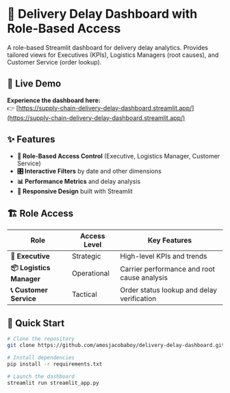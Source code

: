# 🚚 Delivery Delay Dashboard with Role-Based Access

A role-based Streamlit dashboard for delivery delay analytics. Provides tailored views for Executives (KPIs), Logistics Managers (root causes), and Customer Service (order lookup).

## 🚀 Live Demo
**Experience the dashboard here:**  
👉 [https://supply-chain-delivery-delay-dashboard.streamlit.app/](https://supply-chain-delivery-delay-dashboard.streamlit.app/)

## ✨ Features
- **🔐 Role-Based Access Control** (Executive, Logistics Manager, Customer Service)
- **🎛️ Interactive Filters** by date and other dimensions
- **📊 Performance Metrics** and delay analysis
- **📱 Responsive Design** built with Streamlit

## 🏗️ Role Access
| Role | Access Level | Key Features |
|------|-------------|--------------|
| **👔 Executive** | Strategic | High-level KPIs and trends |
| **📦 Logistics Manager** | Operational | Carrier performance and root cause analysis |
| **📞 Customer Service** | Tactical | Order status lookup and delay verification |

## 🚀 Quick Start
```bash
# Clone the repository
git clone https://github.com/amosjacobaboy/delivery-delay-dashboard.git

# Install dependencies
pip install -r requirements.txt

# Launch the dashboard
streamlit run streamlit_app.py
